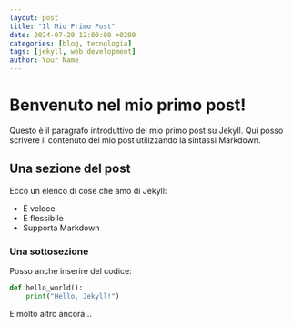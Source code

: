 ```yaml
---
layout: post
title: "Il Mio Primo Post"
date: 2024-07-20 12:00:00 +0200
categories: [blog, tecnologia]
tags: [jekyll, web development]
author: Your Name
---
```


# Benvenuto nel mio primo post!

Questo è il paragrafo introduttivo del mio primo post su Jekyll. 
Qui posso scrivere il contenuto del mio post utilizzando la sintassi Markdown.

## Una sezione del post

Ecco un elenco di cose che amo di Jekyll:

- È veloce
- È flessibile
- Supporta Markdown

### Una sottosezione

Posso anche inserire del codice:

```python
def hello_world():
    print("Hello, Jekyll!")
```

E molto altro ancora...
